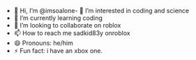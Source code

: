 - 👋 Hi, I’m @imsoalone- 👀 I’m interested in coding and science
- 🌱 I’m currently learning coding
- 💞️ I’m looking to collaborate on roblox
- 📫 How to reach me sadkid83y onroblox
- 😄 Pronouns: he/him
- ⚡ Fun fact: i have an xbox one.

<!---
imsoalone/imsoalone is a ✨ special ✨ repository because its `README.md` (this file) appears on your GitHub profile.
You can click the Preview link to take a look at your changes.
--->
